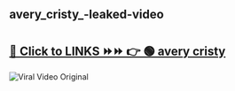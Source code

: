 
 ## avery_cristy_-leaked-video 

# <h2><a href="https://clipsfans.com/avery_cristy_&ref=git">🔗 Click to LINKS ⏩⏩ 👉 🟢 avery cristy  </a></h2>

<a href="https://clipsfans.com/avery_cristy_&ref=git" rel="nofollow" data-target="animated-image.originalLink"><img src="https://i.ibb.co.com/xMMVF88/686577567.gif" alt="Viral Video Original" style="max-width: 100%; display: inline-block;" data-target="animated-image.originalImage"></a>
